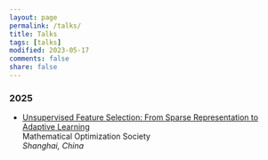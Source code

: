 ```yaml
---
layout: page
permalink: /talks/
title: Talks
tags: [talks]
modified: 2023-05-17 
comments: false
share: false
---
```




### 2025

* <a href="../talks/2025-MOS.pdf" class="textlink" target="_blank">Unsupervised Feature Selection: From Sparse Representation to Adaptive Learning </a> <br>
Mathematical Optimization Society <br>
<i>Shanghai, China</i><br>
